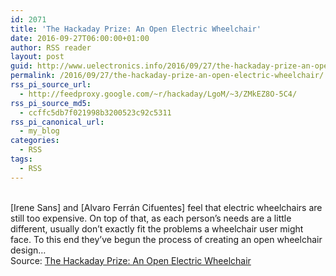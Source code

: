 ```yaml
---
id: 2071
title: 'The Hackaday Prize: An Open Electric Wheelchair'
date: 2016-09-27T06:00:00+01:00
author: RSS reader
layout: post
guid: http://www.uelectronics.info/2016/09/27/the-hackaday-prize-an-open-electric-wheelchair/
permalink: /2016/09/27/the-hackaday-prize-an-open-electric-wheelchair/
rss_pi_source_url:
  - http://feedproxy.google.com/~r/hackaday/LgoM/~3/ZMkEZ8O-5C4/
rss_pi_source_md5:
  - ccffc5db7f021998b3200523c92c5311
rss_pi_canonical_url:
  - my_blog
categories:
  - RSS
tags:
  - RSS
---
```

&#013;  
[Irene Sans] and [Alvaro Ferrán Cifuentes] feel that electric wheelchairs are still too expensive. On top of that, as each person’s needs are a little different, usually don’t exactly fit the problems a wheelchair user might face. To this end they’ve begun the process of creating an open wheelchair design…&#013;  
Source: <a href="http://feedproxy.google.com/~r/hackaday/LgoM/~3/ZMkEZ8O-5C4/" target="_blank">The Hackaday Prize: An Open Electric Wheelchair</a>